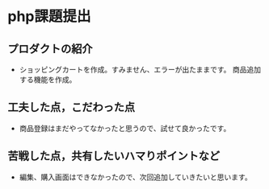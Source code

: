 # php課題提出

## プロダクトの紹介

- ショッピングカートを作成。すみません、エラーが出たままです。
商品追加する機能を作成。



## 工夫した点，こだわった点

- 商品登録はまだやってなかったと思うので、試せて良かったです。
 

## 苦戦した点，共有したいハマりポイントなど

- 編集、購入画面はできなかったので、次回追加していきたいと思います。

 
